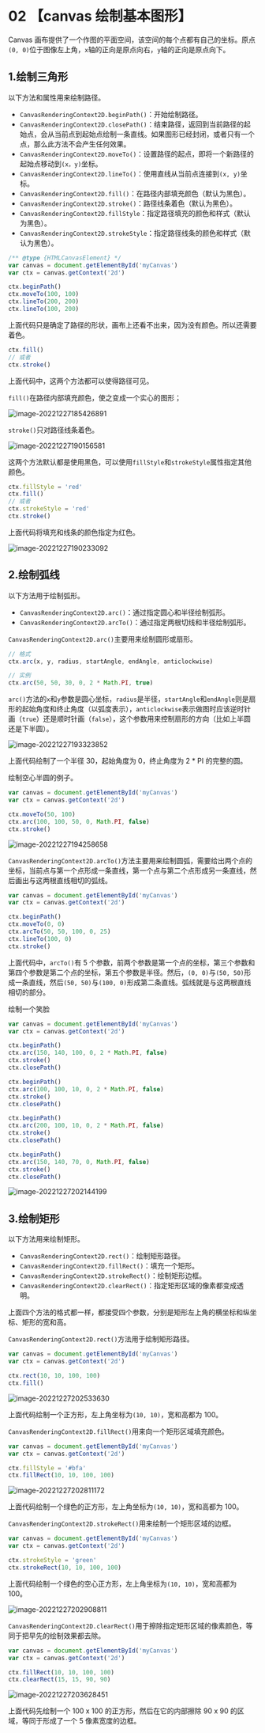 # 02 【canvas 绘制基本图形】

Canvas 画布提供了一个作图的平面空间，该空间的每个点都有自己的坐标。原点`(0, 0)`位于图像左上角，`x`轴的正向是原点向右，`y`轴的正向是原点向下。

## 1.绘制三角形

以下方法和属性用来绘制路径。

- `CanvasRenderingContext2D.beginPath()`：开始绘制路径。
- `CanvasRenderingContext2D.closePath()`：结束路径，返回到当前路径的起始点，会从当前点到起始点绘制一条直线。如果图形已经封闭，或者只有一个点，那么此方法不会产生任何效果。
- `CanvasRenderingContext2D.moveTo()`：设置路径的起点，即将一个新路径的起始点移动到`(x，y)`坐标。
- `CanvasRenderingContext2D.lineTo()`：使用直线从当前点连接到`(x, y)`坐标。
- `CanvasRenderingContext2D.fill()`：在路径内部填充颜色（默认为黑色）。
- `CanvasRenderingContext2D.stroke()`：路径线条着色（默认为黑色）。
- `CanvasRenderingContext2D.fillStyle`：指定路径填充的颜色和样式（默认为黑色）。
- `CanvasRenderingContext2D.strokeStyle`：指定路径线条的颜色和样式（默认为黑色）。

```js
/** @type {HTMLCanvasElement} */
var canvas = document.getElementById('myCanvas')
var ctx = canvas.getContext('2d')

ctx.beginPath()
ctx.moveTo(100, 100)
ctx.lineTo(200, 200)
ctx.lineTo(100, 200)
```

上面代码只是确定了路径的形状，画布上还看不出来，因为没有颜色。所以还需要着色。

```js
ctx.fill()
// 或者
ctx.stroke()
```

上面代码中，这两个方法都可以使得路径可见。

`fill()`在路径内部填充颜色，使之变成一个实心的图形；

<img src="https://i0.hdslb.com/bfs/album/2b85eafa550940c03b03a0c1ff2fedac2d5fe190.png" alt="image-20221227185426891"  />

`stroke()`只对路径线条着色。

![image-20221227190156581](https://i0.hdslb.com/bfs/album/1f38102add1d4e96e769584142358cd40df024f7.png)

这两个方法默认都是使用黑色，可以使用`fillStyle`和`strokeStyle`属性指定其他颜色。

```js
ctx.fillStyle = 'red'
ctx.fill()
// 或者
ctx.strokeStyle = 'red'
ctx.stroke()
```

上面代码将填充和线条的颜色指定为红色。

![image-20221227190233092](https://i0.hdslb.com/bfs/album/25df00e5a0f410791154408a1bd4cd8348fa360d.png)

## 2.绘制弧线

以下方法用于绘制弧形。

- `CanvasRenderingContext2D.arc()`：通过指定圆心和半径绘制弧形。
- `CanvasRenderingContext2D.arcTo()`：通过指定两根切线和半径绘制弧形。

`CanvasRenderingContext2D.arc()`主要用来绘制圆形或扇形。

```js
// 格式
ctx.arc(x, y, radius, startAngle, endAngle, anticlockwise)

// 实例
ctx.arc(50, 50, 30, 0, 2 * Math.PI, true)
```

`arc()`方法的`x`和`y`参数是圆心坐标，`radius`是半径，`startAngle`和`endAngle`则是扇形的起始角度和终止角度（以弧度表示），`anticlockwise`表示做图时应该逆时针画（`true`）还是顺时针画（`false`），这个参数用来控制扇形的方向（比如上半圆还是下半圆）。

![image-20221227193323852](https://i0.hdslb.com/bfs/album/747f68e53ce578c0c9043a939e4daa88be7bb613.png)

上面代码绘制了一个半径 30，起始角度为 0，终止角度为 2 \* PI 的完整的圆。

绘制空心半圆的例子。

```js
var canvas = document.getElementById('myCanvas')
var ctx = canvas.getContext('2d')

ctx.moveTo(50, 100)
ctx.arc(100, 100, 50, 0, Math.PI, false)
ctx.stroke()
```

![image-20221227194258658](https://i0.hdslb.com/bfs/album/d00e1b61af28fecf4a52b27b58a1fb066d2fa8e6.png)

`CanvasRenderingContext2D.arcTo()`方法主要用来绘制圆弧，需要给出两个点的坐标，当前点与第一个点形成一条直线，第一个点与第二个点形成另一条直线，然后画出与这两根直线相切的弧线。

```js
var canvas = document.getElementById('myCanvas')
var ctx = canvas.getContext('2d')

ctx.beginPath()
ctx.moveTo(0, 0)
ctx.arcTo(50, 50, 100, 0, 25)
ctx.lineTo(100, 0)
ctx.stroke()
```

上面代码中，`arcTo()`有 5 个参数，前两个参数是第一个点的坐标，第三个参数和第四个参数是第二个点的坐标，第五个参数是半径。然后，`(0, 0)`与`(50, 50)`形成一条直线，然后`(50, 50)`与`(100, 0)`形成第二条直线。弧线就是与这两根直线相切的部分。

绘制一个笑脸

```js
var canvas = document.getElementById('myCanvas')
var ctx = canvas.getContext('2d')

ctx.beginPath()
ctx.arc(150, 140, 100, 0, 2 * Math.PI, false)
ctx.stroke()
ctx.closePath()

ctx.beginPath()
ctx.arc(100, 100, 10, 0, 2 * Math.PI, false)
ctx.stroke()
ctx.closePath()

ctx.beginPath()
ctx.arc(200, 100, 10, 0, 2 * Math.PI, false)
ctx.stroke()
ctx.closePath()

ctx.beginPath()
ctx.arc(150, 140, 70, 0, Math.PI, false)
ctx.stroke()
ctx.closePath()
```

![image-20221227202144199](https://i0.hdslb.com/bfs/album/5e047282d40998988c9f69d3fab6c0eb9a16f1ce.png)

## 3.绘制矩形

以下方法用来绘制矩形。

- `CanvasRenderingContext2D.rect()`：绘制矩形路径。
- `CanvasRenderingContext2D.fillRect()`：填充一个矩形。
- `CanvasRenderingContext2D.strokeRect()`：绘制矩形边框。
- `CanvasRenderingContext2D.clearRect()`：指定矩形区域的像素都变成透明。

上面四个方法的格式都一样，都接受四个参数，分别是矩形左上角的横坐标和纵坐标、矩形的宽和高。

`CanvasRenderingContext2D.rect()`方法用于绘制矩形路径。

```js
var canvas = document.getElementById('myCanvas')
var ctx = canvas.getContext('2d')

ctx.rect(10, 10, 100, 100)
ctx.fill()
```

![image-20221227202533630](https://i0.hdslb.com/bfs/album/9c4582aebee82798a4073cbfd385c69c6b431e8c.png)

上面代码绘制一个正方形，左上角坐标为`(10, 10)`，宽和高都为 100。

`CanvasRenderingContext2D.fillRect()`用来向一个矩形区域填充颜色。

```js
var canvas = document.getElementById('myCanvas')
var ctx = canvas.getContext('2d')

ctx.fillStyle = '#bfa'
ctx.fillRect(10, 10, 100, 100)
```

![image-20221227202811172](https://i0.hdslb.com/bfs/album/4ea1f25905bb3aadfc42b8aef2567a99dea49f0e.png)

上面代码绘制一个绿色的正方形，左上角坐标为`(10, 10)`，宽和高都为 100。

`CanvasRenderingContext2D.strokeRect()`用来绘制一个矩形区域的边框。

```js
var canvas = document.getElementById('myCanvas')
var ctx = canvas.getContext('2d')

ctx.strokeStyle = 'green'
ctx.strokeRect(10, 10, 100, 100)
```

上面代码绘制一个绿色的空心正方形，左上角坐标为`(10, 10)`，宽和高都为 100。

![image-20221227202908811](https://i0.hdslb.com/bfs/album/36bc6b2b09901c19a6af9d687bfc98fe972bb9fd.png)

`CanvasRenderingContext2D.clearRect()`用于擦除指定矩形区域的像素颜色，等同于把早先的绘制效果都去除。

```js
var canvas = document.getElementById('myCanvas')
var ctx = canvas.getContext('2d')

ctx.fillRect(10, 10, 100, 100)
ctx.clearRect(15, 15, 90, 90)
```

![image-20221227203628451](https://i0.hdslb.com/bfs/album/3106a07088526540d31c72384aaaf23ed5b4f5cf.png)

上面代码先绘制一个 100 x 100 的正方形，然后在它的内部擦除 90 x 90 的区域，等同于形成了一个 5 像素宽度的边框。
